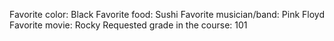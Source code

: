 Favorite color: Black
Favorite food: Sushi
Favorite musician/band: Pink Floyd
Favorite movie: Rocky
Requested grade in the course: 101
